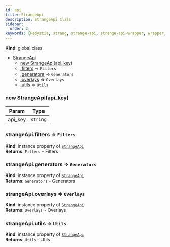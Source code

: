 ```yaml
---
id: api
title: StrangeApi
description: StrangeApi Class
sidebar:
  order: 2
keywords: [Hedystia, strang, strange-api, strange-api-wrapper, wrapper, api-wrapper]
---
```

<a name="StrangeApi"></a>

**Kind**: global class

- [StrangeApi](#StrangeApi)
  - [new StrangeApi(api_key)](#new_StrangeApi_new)
  - [.filters](#StrangeApi+filters) ⇒ <code>Filters</code>
  - [.generators](#StrangeApi+generators) ⇒ <code>Generators</code>
  - [.overlays](#StrangeApi+overlays) ⇒ <code>Overlays</code>
  - [.utils](#StrangeApi+utils) ⇒ <code>Utils</code>

<a name="new_StrangeApi_new"></a>

### new StrangeApi(api_key)

| Param   | Type                |
| ------- | ------------------- |
| api_key | <code>string</code> |

<a name="StrangeApi+filters"></a>

### strangeApi.filters ⇒ <code>Filters</code>

**Kind**: instance property of [<code>StrangeApi</code>](#StrangeApi)  
**Returns**: <code>Filters</code> - Filters  
<a name="StrangeApi+generators"></a>

### strangeApi.generators ⇒ <code>Generators</code>

**Kind**: instance property of [<code>StrangeApi</code>](#StrangeApi)  
**Returns**: <code>Generators</code> - Generators  
<a name="StrangeApi+overlays"></a>

### strangeApi.overlays ⇒ <code>Overlays</code>

**Kind**: instance property of [<code>StrangeApi</code>](#StrangeApi)  
**Returns**: <code>Overlays</code> - Overlays  
<a name="StrangeApi+utils"></a>

### strangeApi.utils ⇒ <code>Utils</code>

**Kind**: instance property of [<code>StrangeApi</code>](#StrangeApi)  
**Returns**: <code>Utils</code> - Utils
